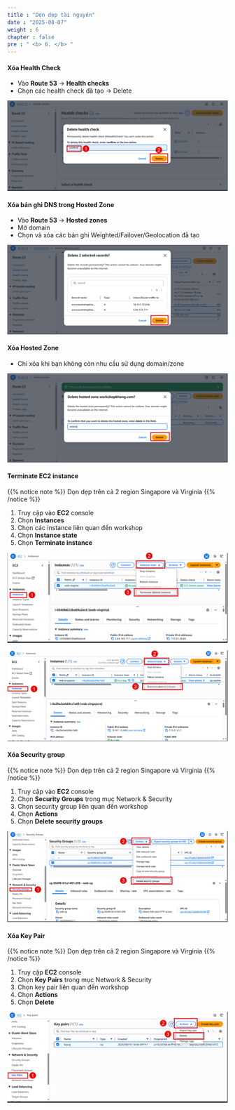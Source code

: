 ```yaml
---
title : "Dọn dẹp tài nguyên"
date : "2025-08-07"
weight : 6
chapter : false
pre : " <b> 6. </b> "
---
```


#### Xóa Health Check

- Vào **Route 53** → **Health checks**
- Chọn các health check đã tạo → Delete

![Cleanup](/images/02/CR1.png?featherlight=false&width=90pc)

#### Xóa bản ghi DNS trong Hosted Zone

- Vào **Route 53** → **Hosted zones**
- Mở domain 
- Chọn và xóa các bản ghi Weighted/Failover/Geolocation đã tạo

![Cleanup](/images/02/CR2.png?featherlight=false&width=90pc)

#### Xóa Hosted Zone

- Chỉ xóa khi bạn không còn nhu cầu sử dụng domain/zone

![Cleanup](/images/02/CR3.png?featherlight=false&width=90pc)

#### Terminate EC2 instance

{{% notice note %}}
Dọn dẹp trên cả 2 region Singapore và Virginia 
{{% /notice %}}

1. Truy cập vào **EC2** console
2. Chọn **Instances**
3. Chọn các instance liên quan đến workshop
4. Chọn **Instance state**
5. Chọn **Terminate instance**

![Cleanup](/images/02/CR4.png?featherlight=false&width=90pc)

![Cleanup](/images/02/CR5.png?featherlight=false&width=90pc)

#### Xóa Security group

{{% notice note %}}
Dọn dẹp trên cả 2 region Singapore và Virginia 
{{% /notice %}}

1. Truy cập vào **EC2** console
2. Chọn **Security Groups** trong mục Network & Security
3. Chọn security group liên quan đến workshop
4. Chọn **Actions**
5. Chọn **Delete security groups**

![Cleanup](/images/02/CR6.png?featherlight=false&width=90pc)

#### Xóa Key Pair

{{% notice note %}}
Dọn dẹp trên cả 2 region Singapore và Virginia 
{{% /notice %}}

1. Truy cập **EC2** console
2. Chọn **Key Pairs** trong mục Network & Security
3. Chọn key pair liên quan đến workshop
4. Chọn **Actions**
5. Chọn **Delete**

![Cleanup](/images/02/CR7.png?featherlight=false&width=90pc)
